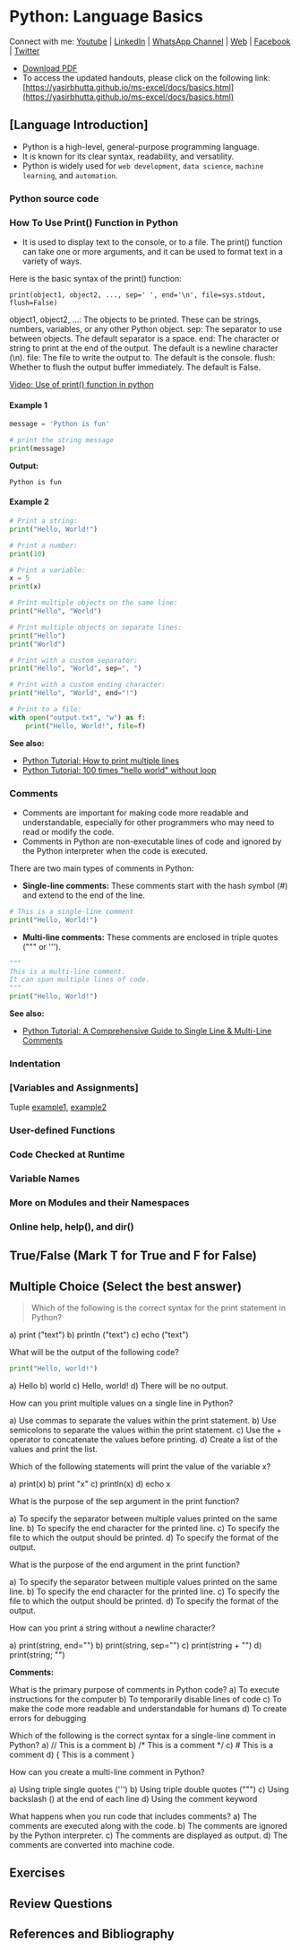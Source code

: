 # Python: Language Basics

Connect with me: [Youtube](https://www.youtube.com/yasirbhutta) \| [LinkedIn](https://www.linkedin.com/in/yasirbhutta/) \| [WhatsApp Channel](https://whatsapp.com/channel/0029VaC3BC160eBZZSs3CW0c) \| [Web](https://yasirbhutta.github.io/) \| [Facebook](https://www.facebook.com/yasirbhutta786) \| [Twitter](https://twitter.com/yasirbhutta)

- [Download PDF](https://yasirbhutta.github.io/python/docs/basics.pdf)
- To access the updated handouts, please click on the following link:
[https://yasirbhutta.github.io/ms-excel/docs/basics.html](https://yasirbhutta.github.io/ms-excel/docs/basics.html)

## [Language Introduction]

- Python is a high-level, general-purpose programming language.
- It is known for its clear syntax, readability, and versatility.
- Python is widely used for `web development`, `data science`, `machine learning`, and `automation`.

### Python source code

### How To Use Print() Function in Python

- It is used to display text to the console, or to a file. The print() function can take one or more arguments, and it can be used to format text in a variety of ways.

Here is the basic syntax of the print() function:

```pthon
print(object1, object2, ..., sep=' ', end='\n', file=sys.stdout, flush=False)
```

object1, object2, ...: The objects to be printed. These can be strings, numbers, variables, or any other Python object.
sep: The separator to use between objects. The default separator is a space.
end: The character or string to print at the end of the output. The default is a newline character (\n).
file: The file to write the output to. The default is the console.
flush: Whether to flush the output buffer immediately. The default is False.

[Video: Use of print() function in python](https://youtu.be/RSSSyqw79_M)

#### Example 1

```python
message = 'Python is fun'

# print the string message
print(message)

```

**Output:**

```code
Python is fun
```

#### Example 2

```python
# Print a string:
print("Hello, World!")

# Print a number:
print(10)

# Print a variable:
x = 5
print(x)

# Print multiple objects on the same line:
print("Hello", "World")

# Print multiple objects on separate lines:
print("Hello")
print("World")

# Print with a custom separator:
print("Hello", "World", sep=", ")

# Print with a custom ending character:
print("Hello", "World", end="!")

# Print to a file:
with open("output.txt", "w") as f:
    print("Hello, World!", file=f)

```

**See also:**

- [Python Tutorial: How to print multiple lines](https://www.youtube.com/watch?v=Y13CX7-zzcQ&list=PLKYRx0Ibk7Vi-CC7ik98qT0VKK0F7ikja&index=51)
- [Python Tutorial: 100 times "hello world" without loop](https://www.youtube.com/watch?v=QpqnHtD76BI&list=PLKYRx0Ibk7Vi-CC7ik98qT0VKK0F7ikja&index=7)

### Comments

- Comments are important for making code more readable and understandable, especially for other programmers who may need to read or modify the code.
- Comments in Python are non-executable lines of code and ignored by the Python interpreter when the code is executed. 

There are two main types of comments in Python:

- **Single-line comments:** These comments start with the hash symbol (#) and extend to the end of the line.

```python
# This is a single-line comment
print("Hello, World!")
```

- **Multi-line comments:** These comments are enclosed in triple quotes (""" or ''').

```python
"""
This is a multi-line comment.
It can span multiple lines of code.
"""
print("Hello, World!")
```

**See also:**

- [Python Tutorial: A Comprehensive Guide to Single Line & Multi-Line Comments](https://www.youtube.com/watch?v=W7ixMGE2exc&list=PLKYRx0Ibk7Vi-CC7ik98qT0VKK0F7ikja&index=73)

### Indentation

### [Variables and Assignments]

Tuple [example1,](https://yasirbhutta.blogspot.com/2022/09/python-variables-and-assignment-tuple.html) [example2](https://yasirbhutta.blogspot.com/2022/09/python-variables-and-assignment-tuple_22.html)

### User-defined Functions

### Code Checked at Runtime

### Variable Names

### More on Modules and their Namespaces

### Online help, help(), and dir()

## True/False (Mark T for True and F for False)

## Multiple Choice (Select the best answer)


> Which of the following is the correct syntax for the print statement in Python?

a) print ("text")
b) println ("text")
c) echo ("text")

What will be the output of the following code?

```python
print("Hello, world!")
```
a) Hello
b) world
c) Hello, world!
d) There will be no output.

How can you print multiple values on a single line in Python?

a) Use commas to separate the values within the print statement.
b) Use semicolons to separate the values within the print statement.
c) Use the + operator to concatenate the values before printing.
d) Create a list of the values and print the list.

Which of the following statements will print the value of the variable x?

a) print(x)
b) print "x"
c) println(x)
d) echo x

What is the purpose of the sep argument in the print function?

a) To specify the separator between multiple values printed on the same line.
b) To specify the end character for the printed line.
c) To specify the file to which the output should be printed.
d) To specify the format of the output.

 What is the purpose of the end argument in the print function?

a) To specify the separator between multiple values printed on the same line.
b) To specify the end character for the printed line.
c) To specify the file to which the output should be printed.
d) To specify the format of the output.

How can you print a string without a newline character?

a) print(string, end="")
b) print(string, sep="")
c) print(string + "")
d) print(string; "")

**Comments:**

What is the primary purpose of comments in Python code?
a) To execute instructions for the computer
b) To temporarily disable lines of code
c) To make the code more readable and understandable for humans
d) To create errors for debugging

Which of the following is the correct syntax for a single-line comment in Python?
a) // This is a comment
b) /* This is a comment */
c) # This is a comment
d) { This is a comment }

How can you create a multi-line comment in Python?

a) Using triple single quotes (''')
b) Using triple double quotes (""")
c) Using backslash () at the end of each line
d) Using the comment keyword

What happens when you run code that includes comments?
a) The comments are executed along with the code.
b) The comments are ignored by the Python interpreter.
c) The comments are displayed as output.
d) The comments are converted into machine code.


## Exercises

## Review Questions

## References and Bibliography